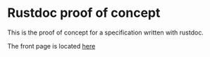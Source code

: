 # Rustdoc proof of concept

This is the proof of concept for a specification written with rustdoc.

The front page is located [here](Files/doc/index.html)
